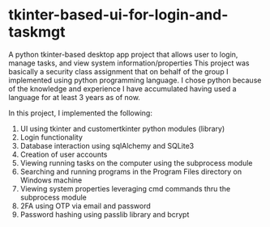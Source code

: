 # tkinter-based-ui-for-login-and-taskmgt
A python tkinter-based desktop app project that allows user to login, manage tasks, and view system information/properties
This project was basically a security class assignment that on behalf of the group I implemented using python programming language.
I chose python because of the knowledge and experience I have accumulated having used a language for at least 3 years as of now.

In this project, I implemented the following:
1. UI using tkinter and customertkinter python modules (library)
2. Login functionality
3. Database interaction using sqlAlchemy and SQLite3
4. Creation of user accounts
5. Viewing running tasks on the computer using the subprocess module
6. Searching and running programs in the Program Files directory on Windows machine 
7. Viewing system properties leveraging cmd commands thru the subprocess module
8. 2FA using OTP via email and password
9. Password hashing using passlib library and bcrypt
